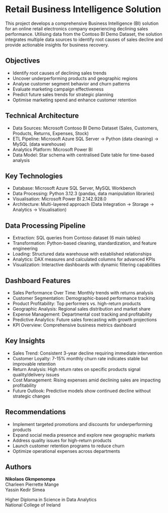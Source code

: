 # Retail Business Intelligence Solution

This project develops a comprehensive Business Intelligence (BI) solution for an online retail electronics company experiencing declining sales performance. Utilising data from the Contoso BI Demo Dataset, the solution integrates multiple data sources to identify root causes of sales decline and provide actionable insights for business recovery.

## Objectives  

- Identify root causes of declining sales trends
- Uncover underperforming products and geographic regions
- Analyse customer segment behavior and churn patterns
- Evaluate marketing campaign effectiveness
- Predict future sales trends for strategic planning
- Optimise marketing spend and enhance customer retention

## Technical Architecture

- Data Sources: Microsoft Contoso BI Demo Dataset (Sales, Customers, Products, Returns, Expenses, Stock)
- ETL Pipeline: Microsoft Azure SQL Server → Python (data cleaning) → MySQL (data warehouse)
- Analytics Platform: Microsoft Power BI
- Data Model: Star schema with centralised Date table for time-based analysis

## Key Technologies

- Database: Microsoft Azure SQL Server, MySQL Workbench
- Data Processing: Python 3.12.3 (pandas, data manipulation libraries)
- Visualisation: Microsoft Power BI 2.142.928.0
- Architecture: Multi-layered approach (Data Integration → Storage → Analytics → Visualisation)

## Data Processing Pipeline

- Extraction: SQL queries from Contoso dataset (6 main tables)
- Transformation: Python-based cleaning, standardization, and feature engineering
- Loading: Structured data warehouse with established relationships
- Analytics: DAX measures and calculated columns for advanced KPIs
- Visualization: Interactive dashboards with dynamic filtering capabilities

## Dashboard Features

- Sales Performance Over Time: Monthly trends with returns analysis
- Customer Segmentation: Demographic-based performance tracking
- Product Profitability: Top performers vs. high-return products
- Geographic Analysis: Regional sales distribution and market share
- Expense Management: Departmental cost tracking and profitability
- Predictive Analytics: Future sales forecasting with growth projections
- KPI Overview: Comprehensive business metrics dashboard

## Key Insights

- Sales Trend: Consistent 3-year decline requiring immediate intervention
- Customer Loyalty: 7-15% monthly churn rate indicates stable but improvable retention
- Return Analysis: High return rates on specific products signal quality/delivery issues
- Cost Management: Rising expenses amid declining sales are impacting profitability
- Future Outlook: Predictive models show continued decline without strategic changes

## Recommendations

- Implement targeted promotions and discounts for underperforming products
- Expand social media presence and explore new geographic markets
- Address quality issues for high-return products
- Launch customer retention programs to reduce churn
- Optimize operational expenses across departments

## Authors

**Nikolaos Gkmpenompa**  
Charleen Pierrette Mange  
Yassin Kedir Simea  

Higher Diploma in Science in Data Analytics  
National College of Ireland
